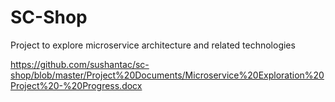 # SC-Shop

Project to explore microservice architecture and related technologies

https://github.com/sushantac/sc-shop/blob/master/Project%20Documents/Microservice%20Exploration%20Project%20-%20Progress.docx
